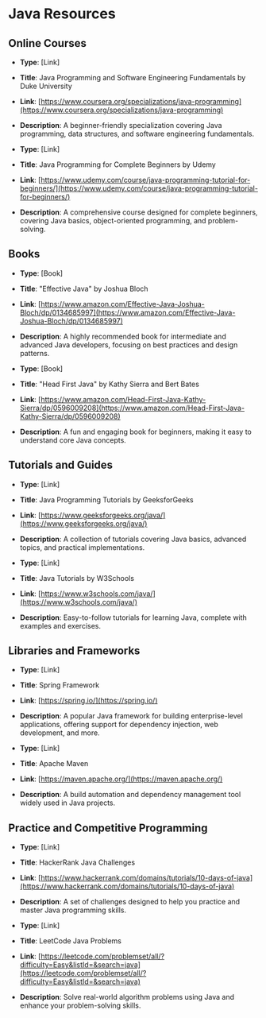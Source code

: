 # Java Resources

## Online Courses

- **Type**: [Link]
- **Title**: Java Programming and Software Engineering Fundamentals by Duke University
- **Link**: [https://www.coursera.org/specializations/java-programming](https://www.coursera.org/specializations/java-programming)
- **Description**: A beginner-friendly specialization covering Java programming, data structures, and software engineering fundamentals.<br>

- **Type**: [Link]
- **Title**: Java Programming for Complete Beginners by Udemy
- **Link**: [https://www.udemy.com/course/java-programming-tutorial-for-beginners/](https://www.udemy.com/course/java-programming-tutorial-for-beginners/)
- **Description**: A comprehensive course designed for complete beginners, covering Java basics, object-oriented programming, and problem-solving.

## Books

- **Type**: [Book]
- **Title**: "Effective Java" by Joshua Bloch
- **Link**: [https://www.amazon.com/Effective-Java-Joshua-Bloch/dp/0134685997](https://www.amazon.com/Effective-Java-Joshua-Bloch/dp/0134685997)
- **Description**: A highly recommended book for intermediate and advanced Java developers, focusing on best practices and design patterns.<br>

- **Type**: [Book]
- **Title**: "Head First Java" by Kathy Sierra and Bert Bates
- **Link**: [https://www.amazon.com/Head-First-Java-Kathy-Sierra/dp/0596009208](https://www.amazon.com/Head-First-Java-Kathy-Sierra/dp/0596009208)
- **Description**: A fun and engaging book for beginners, making it easy to understand core Java concepts.

## Tutorials and Guides

- **Type**: [Link]
- **Title**: Java Programming Tutorials by GeeksforGeeks
- **Link**: [https://www.geeksforgeeks.org/java/](https://www.geeksforgeeks.org/java/)
- **Description**: A collection of tutorials covering Java basics, advanced topics, and practical implementations.<br>

- **Type**: [Link]
- **Title**: Java Tutorials by W3Schools
- **Link**: [https://www.w3schools.com/java/](https://www.w3schools.com/java/)
- **Description**: Easy-to-follow tutorials for learning Java, complete with examples and exercises.

## Libraries and Frameworks

- **Type**: [Link]
- **Title**: Spring Framework
- **Link**: [https://spring.io/](https://spring.io/)
- **Description**: A popular Java framework for building enterprise-level applications, offering support for dependency injection, web development, and more.<br>

- **Type**: [Link]
- **Title**: Apache Maven
- **Link**: [https://maven.apache.org/](https://maven.apache.org/)
- **Description**: A build automation and dependency management tool widely used in Java projects.

## Practice and Competitive Programming

- **Type**: [Link]
- **Title**: HackerRank Java Challenges
- **Link**: [https://www.hackerrank.com/domains/tutorials/10-days-of-java](https://www.hackerrank.com/domains/tutorials/10-days-of-java)
- **Description**: A set of challenges designed to help you practice and master Java programming skills.<br>

- **Type**: [Link]
- **Title**: LeetCode Java Problems
- **Link**: [https://leetcode.com/problemset/all/?difficulty=Easy&listId=&search=java](https://leetcode.com/problemset/all/?difficulty=Easy&listId=&search=java)
- **Description**: Solve real-world algorithm problems using Java and enhance your problem-solving skills.
